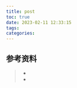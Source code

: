 ```yaml
---
title: post
toc: true
date: 2023-02-11 12:33:15
tags:
categories:
---
```






## 参考资料
> - []()
> - []()

